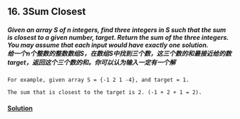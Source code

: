## 16. 3Sum Closest

##### Given an array S of n integers, find three integers in S such that the sum is closest to a given number, target. Return the sum of the three integers. You may assume that each input would have exactly one solution.<br>给一个n个整数的整数数组S，在数组S中找到三个数，这三个数的和最接近给的数target，返回这个三个数的和。你可以认为输入一定有一个解

    For example, given array S = {-1 2 1 -4}, and target = 1.

    The sum that is closest to the target is 2. (-1 + 2 + 1 = 2).
    
#### [Solution](https://github.com/Jucongyuan/LeetCode_Java/blob/master/src/com/jucongyuan/medium/_0016/Solution.java)   